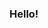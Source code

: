 ### Hello!

<!--
**fueyomarina/fueyomarina** is a ✨ _special_ ✨ repository because its `README.md` (this file) appears on your GitHub profile.

Here are some ideas to get you started:

- 🌱 I’m currently learning web dev (interested in frontend)
- 📫 You can find me on Twitter (fueyomarina) and Behance (Marina Fueyo)
- 😄 My pronouns are she/her
-->
